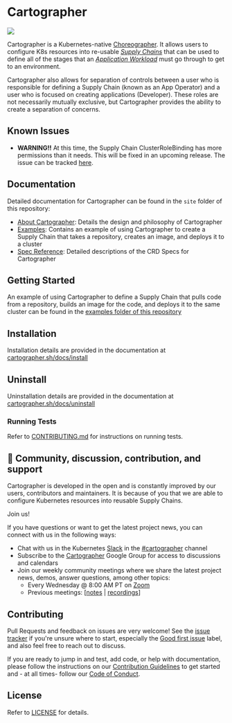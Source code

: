 # Cartographer
<img src="site/themes/template/static/img/cartographer-logo.png">

Cartographer is a Kubernetes-native [Choreographer]. It allows users to configure K8s resources into re-usable [_Supply Chains_](site/content/docs/reference.md#ClusterSupplyChain) that can be used to define all of the stages that an [_Application Workload_](site/content/docs/reference.md#Workload) must go through to get to an environment.

[Choreographer]: https://tanzu.vmware.com/developer/guides/supply-chain-choreography/

Cartographer also allows for separation of controls between a user who is responsible for defining a Supply Chain (known as an App Operator) and a user who is focused on creating applications (Developer). These roles are not necessarily mutually exclusive, but Cartographer provides the ability to create a separation of concerns.

## Known Issues
- **WARNING!!** At this time, the Supply Chain ClusterRoleBinding has more permissions than it needs. This will be fixed in an upcoming release.
The issue can be tracked [here](https://github.com/vmware-tanzu/cartographer/issues/51).

## Documentation

Detailed documentation for Cartographer can be found in the `site` folder of this repository:

* [About Cartographer](site/content/docs/about.md): Details the design and philosophy of Cartographer
* [Examples](examples/source-tekton-kpack-knative/README.md): Contains an example of using Cartographer to create a Supply Chain that takes a repository, creates an image, and deploys it to a cluster
* [Spec Reference](site/content/docs/reference.md): Detailed descriptions of the CRD Specs for Cartographer

## Getting Started

An example of using Cartographer to define a Supply Chain that pulls code from a repository, builds an image for the code, and deploys it to the same cluster can be found in the [examples folder of this repository](examples/source-tekton-kpack-knative/README.md)


## Installation

Installation details are provided in the documentation at [cartographer.sh/docs/install](http://cartographer.sh/docs/install)


## Uninstall

Uninstallation details are provided in the documentation at [cartographer.sh/docs/uninstall](http://cartographer.sh/docs/uninstall)


### Running Tests

Refer to [CONTRIBUTING.md](CONTRIBUTING.md) for instructions on running tests.

## 🤗 Community, discussion, contribution, and support

Cartographer is developed in the open and is constantly improved by our users, contributors and maintainers. It is because of you that we are able to configure Kubernetes resources into reusable Supply Chains.

Join us!

If you have questions or want to get the latest project news, you can connect with us in the following ways:

- Chat with us in the Kubernetes [Slack](https://slack.k8s.io) in the [#cartographer](https://kubernetes.slack.com/archives/C02HKPSEKV1) channel
- Subscribe to the [Cartographer](https://groups.google.com/g/cartographeross) Google Group for access to discussions and calendars
- Join our weekly community meetings where we share the latest project news, demos, answer questions, among other topics:
    - Every Wednesday @ 8:00 AM PT on [Zoom](https://VMware.zoom.us/j/93284305373?pwd=UnJKL0ZaN0pqeXVMczk1WThOSUp6QT09)
    - Previous meetings: [[notes](https://docs.google.com/document/d/1HwsjzxpsNI0l1sVAUia4A65lhrkfSF-_XfKoZUHI120/edit?usp=sharing) | [recordings](https://www.youtube.com/playlist?list=PL7bmigfV0EqSZA5OLwrqKsAYXA1GqPtu8)]

## Contributing

Pull Requests and feedback on issues are very welcome! See the [issue tracker](https://github.com/vmware-tanzu/cartographer/issues) if you're unsure where to start, especially the [Good first issue](https://github.com/vmware-tanzu/cartographer/labels/good%20first%20issue) label, and also feel free to reach out to discuss.

If you are ready to jump in and test, add code, or help with documentation, please follow the instructions on our [Contribution Guidelines](CONTRIBUTING.md) to get started and - at all times- follow our [Code of Conduct](CODE-OF-CONDUCT.md).


## License

Refer to [LICENSE](LICENSE) for details.

[admission webhook]: https://kubernetes.io/docs/reference/access-authn-authz/extensible-admission-controllers/
[carvel Packaging]: https://carvel.dev/kapp-controller/docs/latest/packaging/
[cert-manager]: https://github.com/jetstack/cert-manager
[kapp-controller]: https://carvel.dev/kapp-controller/
[kapp]: https://carvel.dev/kapp/
[kind]: https://github.com/kubernetes-sigs/kind

